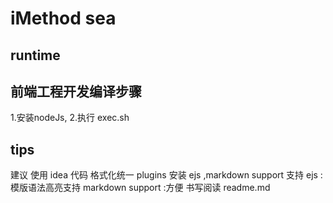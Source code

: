 # iMethod sea

## runtime


## 前端工程开发编译步骤
1.安装nodeJs,
2.执行 exec.sh

## tips

建议 使用 idea 代码 格式化统一 
plugins 安装 ejs ,markdown support 支持
ejs :模版语法高亮支持
markdown support :方便 书写阅读 readme.md


